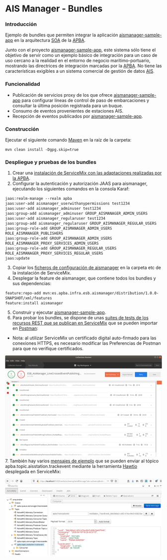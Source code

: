 # AIS Manager - Bundles

### Introducción

Ejemplo de bundles que permiten integrar la aplicación [aismanager-sample-app](https://github.com/adtapba/aismanager-sample-app) en la arquitectura [SOA](https://en.wikipedia.org/wiki/Service-oriented_architecture) de la  [APBA](https://www.apba.es/).

Junto con el proyecto [aismanager-sample-app](https://github.com/adtapba/aismanager-sample-app), este sistema sólo tiene el objetivo de servir como un ejemplo básico de integración para un caso de uso cercano a la realidad en el entorno de negocio marítimo-portuario, mostrando las directrices de integración marcadas por la [APBA](https://www.apba.es/). No tiene las características exigibles a un sistema comercial de gestión de datos [AIS](https://en.wikipedia.org/wiki/Automatic_identification_system).

### Funcionalidad

* Publicación de servicios proxy de los que ofrece [aismanager-sample-app](https://github.com/adtapba/aismanager-sample-app)  para configurar líneas de control de paso de embarcaciones y consultar la última posición registrada para un buque.
* Consumo de eventos provenientes de estaciones AIS.
* Recepción de eventos publicados por [aismanager-sample-app](https://github.com/adtapba/aismanager-sample-app).

### Construcción
Ejecutar el siguiente comando [Maven](http://maven.apache.org/) en la raíz de la carpeta:
```
mvn clean install -Dgpg.skip=true
```
### Despliegue y pruebas de los bundles

1. Crear una [instalación de ServiceMix con las adaptaciones realizadas por la APBA](https://github.com/adtapba/servicemix-development-installation).
2. Configurar la autenticación y autorización JAAS para aismanager, ejecutando los siguientes comandos en la consola Karaf:
```
jaas:realm-manage --realm apba
jaas:user-add aismanager_userwithanypermissions test1234
jaas:user-add aismanager_adminuser test1234
jaas:group-add aismanager_adminuser GROUP_AISMANAGER_ADMIN_USERS
jaas:user-add aismanager_regularuser test1234
jaas:group-add aismanager_regularuser GROUP_AISMANAGER_REGULAR_USERS
jaas:group-role-add GROUP_AISMANAGER_ADMIN_USERS ROLE_AISMANAGER_PUBLISHERS
jaas:group-role-add GROUP_AISMANAGER_ADMIN_USERS ROLE_AISMANAGER_PROXY_SERVICES_ADMIN_USERS
jaas:group-role-add GROUP_AISMANAGER_REGULAR_USERS ROLE_AISMANAGER_PROXY_SERVICES_REGULAR_USERS
jaas:update
```
3. Copiar los [ficheros de configuración de aismanager](https://github.com/adtapba/aismanager-sample-bundles/tree/master/distribution/src/main/resources/conf) en la carpeta etc de la instalación de ServiceMix.
4. Desplegar la feature de aismanager, que contiene todos los bundles y sus dependencias:
```
feature:repo-add mvn:es.apba.infra.esb.aismanager/distribution/1.0.0-SNAPSHOT/xml/features
feature:install aismanager
```
5. Construir y ejecutar [aismanager-sample-app](https://github.com/adtapba/aismanager-sample-app).
6. Para probar los bundles, se dispone de unas [suites de tests de los recursos REST que se publican en ServiceMix](https://github.com/adtapba/aismanager-sample-bundles/tree/master/distribution/src/test/resources/postman) que se pueden importar en [Postman](https://www.postman.com/):

* Nota: al utilizar ServiceMix un certificado digital auto-firmado para las conexiones HTTPS, es necesario modificar las Preferencias de Postman para que no verifique certificados. 

![](https://github.com/adtapba/aismanager-sample-bundles/blob/master/distribution/src/main/resources/images/PostmanCollectionRunnerSample.png)
7. También hay varios [mensajes de ejemplo](https://github.com/adtapba/aismanager-sample-bundles/tree/master/distribution/src/test/resources/sample-messages/trackevent) que se pueden enviar al tópico apba.topic.aisstation.trackevent mediante la herramienta [Hawtio](https://hawt.io) desplegada en ServiceMix:

![](https://github.com/adtapba/aismanager-sample-bundles/blob/master/distribution/src/main/resources/images/HawtioSendingMessageToATopicSample.png)
